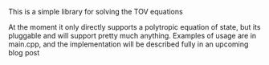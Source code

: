 This is a simple library for solving the TOV equations

At the moment it only directly supports a polytropic equation of state, but its pluggable and will support pretty much anything. Examples of usage are in main.cpp, and the implementation will be described fully in an upcoming blog post
